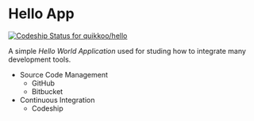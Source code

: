 # Hello App

[![Codeship Status for quikkoo/hello](https://codeship.com/projects/2fcd8090-0ca2-0133-fd68-7aae0ba3591b/status?branch=master)](https://codeship.com/projects/91181)

A simple _Hello World Application_ used for studing how to integrate many development tools.

- Source Code Management
  - GitHub
  - Bitbucket
- Continuous Integration
  - Codeship
